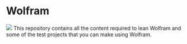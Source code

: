# Wolfram
![](https://github.com/amandewatnitrr/Wolfram/blob/main/imgs/download%20(1).png)
This repository contains all the content required to lean Wolfram and some of the test projects that you can make using Wolfram.
